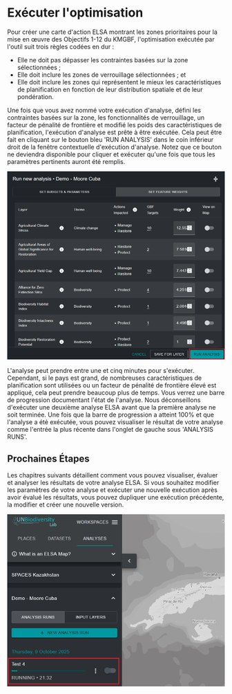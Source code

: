 # Exécuter l'optimisation

Pour créer une carte d'action ELSA montrant les zones prioritaires pour la mise en œuvre des Objectifs 1-12 du KMGBF, l'optimisation exécutée par l'outil suit trois règles codées en dur :

* Elle ne doit pas dépasser les contraintes basées sur la zone sélectionnées ;
* Elle doit inclure les zones de verrouillage sélectionnées ; et
* Elle doit inclure les zones qui représentent le mieux les caractéristiques de planification en fonction de leur distribution spatiale et de leur pondération.

Une fois que vous avez nommé votre exécution d'analyse, défini les contraintes basées sur la zone, les fonctionnalités de verrouillage, un facteur de pénalité de frontière et modifié les poids des caractéristiques de planification, l'exécution d'analyse est prête à être exécutée. Cela peut être fait en cliquant sur le bouton bleu 'RUN ANALYSIS' dans le coin inférieur droit de la fenêtre contextuelle d'exécution d'analyse. Notez que ce bouton ne deviendra disponible pour cliquer et exécuter qu'une fois que tous les paramètres pertinents auront été remplis.

![Exécuter l'analyse](images/image014.png)

L'analyse peut prendre entre une et cinq minutes pour s'exécuter. Cependant, si le pays est grand, de nombreuses caractéristiques de planification sont utilisées ou un facteur de pénalité de frontière élevé est appliqué, cela peut prendre beaucoup plus de temps. Vous verrez une barre de progression documentant l'état de l'analyse. Nous déconseillons d'exécuter une deuxième analyse ELSA avant que la première analyse ne soit terminée. Une fois que la barre de progression a atteint 100% et que l'analyse a été exécutée, vous pouvez visualiser le résultat de votre analyse comme l'entrée la plus récente dans l'onglet de gauche sous 'ANALYSIS RUNS'.

## Prochaines Étapes

Les chapitres suivants détaillent comment vous pouvez visualiser, évaluer et analyser les résultats de votre analyse ELSA. Si vous souhaitez modifier les paramètres de votre analyse et exécuter une nouvelle exécution après avoir évalué les résultats, vous pouvez dupliquer une exécution précédente, la modifier et créer une nouvelle version.

![Exécution d'analyse ELSA en temps réel](images/image015.png)
